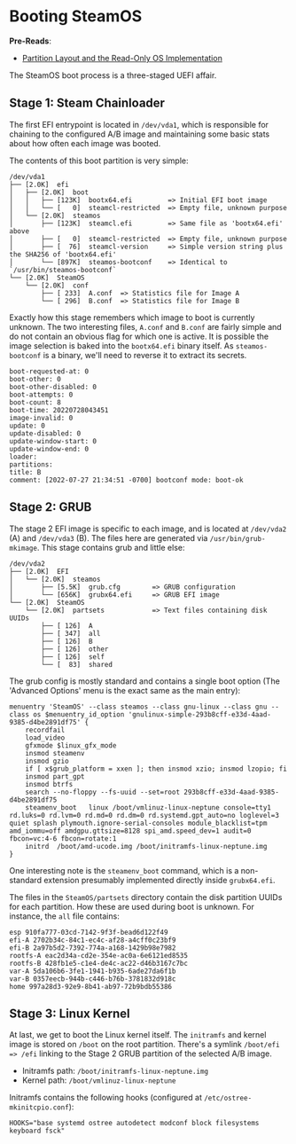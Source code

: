 # Booting SteamOS

**Pre-Reads**:

* [Partition Layout and the Read-Only OS Implementation](docs/partitions.md)

The SteamOS boot process is a three-staged UEFI affair.

## Stage 1: Steam Chainloader

The first EFI entrypoint is located in `/dev/vda1`, which is responsible for chaining to the configured A/B image and maintaining some basic stats about how often each image was booted.

The contents of this boot partition is very simple:

```
/dev/vda1
├── [2.0K]  efi
│   ├── [2.0K]  boot
│   │   ├── [123K]  bootx64.efi         => Initial EFI boot image
│   │   └── [   0]  steamcl-restricted  => Empty file, unknown purpose
│   └── [2.0K]  steamos
│       ├── [123K]  steamcl.efi         => Same file as 'bootx64.efi' above
│       ├── [   0]  steamcl-restricted  => Empty file, unknown purpose
│       ├── [  76]  steamcl-version     => Simple version string plus the SHA256 of 'bootx64.efi'
│       └── [897K]  steamos-bootconf    => Identical to `/usr/bin/steamos-bootconf`
└── [2.0K]  SteamOS
    └── [2.0K]  conf
        ├── [ 233]  A.conf  => Statistics file for Image A
        └── [ 296]  B.conf  => Statistics file for Image B
```

Exactly how this stage remembers which image to boot is currently unknown. The two interesting files, `A.conf` and `B.conf` are fairly simple and do not contain an obvious flag for which one is active. It is possible the image selection is baked into the `bootx64.efi` binary itself. As `steamos-bootconf` is a binary, we'll need to reverse it to extract its secrets.

```
boot-requested-at: 0
boot-other: 0
boot-other-disabled: 0
boot-attempts: 0
boot-count: 8
boot-time: 20220728043451
image-invalid: 0
update: 0
update-disabled: 0
update-window-start: 0
update-window-end: 0
loader: 
partitions: 
title: B
comment: [2022-07-27 21:34:51 -0700] bootconf mode: boot-ok
```

## Stage 2: GRUB

The stage 2 EFI image is specific to each image, and is located at `/dev/vda2` (A) and `/dev/vda3` (B). The files here are generated via `/usr/bin/grub-mkimage`. This stage contains grub and little else:

```
/dev/vda2
├── [2.0K]  EFI
│   └── [2.0K]  steamos
│       ├── [5.5K]  grub.cfg        => GRUB configuration
│       └── [656K]  grubx64.efi     => GRUB EFI image
└── [2.0K]  SteamOS                 
    └── [2.0K]  partsets            => Text files containing disk UUIDs
        ├── [ 126]  A
        ├── [ 347]  all
        ├── [ 126]  B
        ├── [ 126]  other
        ├── [ 126]  self
        └── [  83]  shared
```

The grub config is mostly standard and contains a single boot option (The 'Advanced Options' menu is the exact same as the main entry):

```
menuentry 'SteamOS' --class steamos --class gnu-linux --class gnu --class os $menuentry_id_option 'gnulinux-simple-293b8cff-e33d-4aad-9385-d4be2891df75' {
	recordfail
	load_video
	gfxmode $linux_gfx_mode
	insmod steamenv
	insmod gzio
	if [ x$grub_platform = xxen ]; then insmod xzio; insmod lzopio; fi
	insmod part_gpt
	insmod btrfs
	search --no-floppy --fs-uuid --set=root 293b8cff-e33d-4aad-9385-d4be2891df75
	steamenv_boot	linux /boot/vmlinuz-linux-neptune console=tty1 rd.luks=0 rd.lvm=0 rd.md=0 rd.dm=0 rd.systemd.gpt_auto=no loglevel=3 quiet splash plymouth.ignore-serial-consoles module_blacklist=tpm amd_iommu=off amdgpu.gttsize=8128 spi_amd.speed_dev=1 audit=0 fbcon=vc:4-6 fbcon=rotate:1
	initrd	/boot/amd-ucode.img /boot/initramfs-linux-neptune.img
}
```

One interesting note is the `steamenv_boot` command, which is a non-standard extension presumably implemented directly inside `grubx64.efi`.

The files in the `SteamOS/partsets` directory contain the disk partition UUIDs for each partition. How these are used during boot is unknown. For instance, the `all` file contains:

```
esp 910fa777-03cd-7142-9f3f-bead6d122f49
efi-A 2702b34c-84c1-ec4c-af28-a4cff0c23bf9
efi-B 2a97b5d2-7392-774a-a168-1429b98e7982
rootfs-A eac2d34a-cd2e-354e-ac0a-6e6121ed8535
rootfs-B 428fb1e5-c1e4-de4c-ac22-d46b3167c7bc
var-A 5da106b6-3fe1-1941-b935-6ade27da6f1b
var-B 0357eecb-944b-c446-b76b-3781832d918c
home 997a28d3-92e9-8b41-ab97-72b9bdb55386
```

## Stage 3: Linux Kernel

At last, we get to boot the Linux kernel itself. The `initramfs` and kernel image is stored on `/boot` on the root partition. There's a symlink `/boot/efi => /efi` linking to the Stage 2 GRUB partition of the selected A/B image.

* Initramfs path: `/boot/initramfs-linux-neptune.img`
* Kernel path: `/boot/vmlinuz-linux-neptune`

Initramfs contains the following hooks (configured at `/etc/ostree-mkinitcpio.conf`):

```
HOOKS="base systemd ostree autodetect modconf block filesystems keyboard fsck"
```